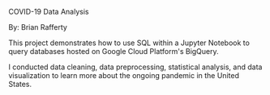 COVID-19 Data Analysis

By: Brian Rafferty

This project demonstrates how to use SQL within a Jupyter Notebook to query databases hosted on Google Cloud Platform's BigQuery.

I conducted data cleaning, data preprocessing, statistical analysis, and data visualization to learn more about the ongoing pandemic in the United States.